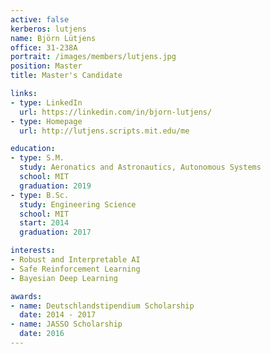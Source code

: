 ```yaml
---
active: false
kerberos: lutjens
name: Björn Lütjens
office: 31-238A
portrait: /images/members/lutjens.jpg
position: Master
title: Master's Candidate

links:
- type: LinkedIn
  url: https://linkedin.com/in/bjorn-lutjens/
- type: Homepage
  url: http://lutjens.scripts.mit.edu/me

education:
- type: S.M.
  study: Aeronatics and Astronautics, Autonomous Systems
  school: MIT
  graduation: 2019
- type: B.Sc.
  study: Engineering Science
  school: MIT
  start: 2014
  graduation: 2017

interests:
- Robust and Interpretable AI
- Safe Reinforcement Learning
- Bayesian Deep Learning

awards:
- name: Deutschlandstipendium Scholarship
  date: 2014 - 2017
- name: JASSO Scholarship
  date: 2016
---
```

